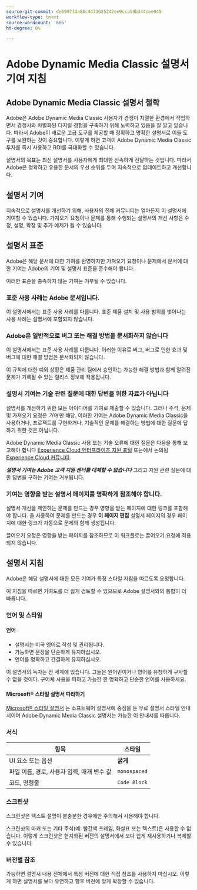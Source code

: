 ```yaml
---
source-git-commit: de6997fda88c4471625242ee9cca59b344cee945
workflow-type: tm+mt
source-wordcount: '666'
ht-degree: 0%

---
```

# Adobe Dynamic Media Classic 설명서 기여 지침

## Adobe Dynamic Media Classic 설명서 철학

Adobe은 Adobe Dynamic Media Classic 사용자가 경쟁이 치열한 환경에서 작업하면서 경쟁사와 차별화된 디지털 경험을 구축하기 위해 노력하고 있음을 잘 알고 있습니다. 따라서 Adobe이 새로운 고급 도구를 제공할 때 정확하고 명확한 설명서로 이들 도구를 보완하는 것이 중요합니다. 이렇게 하면 고객이 Adobe Dynamic Media Classic 투자를 즉시 사용하고 ROI를 극대화할 수 있습니다.

설명서의 목표는 최신 설명서를 사용자에게 최대한 신속하게 전달하는 것입니다. 따라서 Adobe은 정확하고 유용한 문서의 우선 순위를 두며 지속적으로 업데이트하고 개선합니다.

## 설명서 기여

지속적으로 설명서를 개선하기 위해, 사용자의 전체 커뮤니티는 얼마든지 이 설명서에 기여할 수 있습니다. 가져오기 요청이나 문제를 통해 수행되는 설명서의 개선 사항은 수정, 설명, 확장 및 추가 예제가 될 수 있습니다.

## 설명서 표준

Adobe은 해당 문서에 대한 기여를 환영하지만 가져오기 요청이나 문제에서 문서에 대한 기여는 Adobe의 기여 및 설명서 표준을 준수해야 합니다.

이러한 표준을 충족하지 않는 기여는 거부될 수 있습니다.

### 표준 사용 사례는 Adobe 문서입니다.

이 설명서에서는 표준 사용 사례를 다룹니다. 표준 제품 설치 및 사용 범위를 벗어나는 사용 사례는 설명서에 포함되지 않습니다.

### Adobe은 일반적으로 버그 또는 해결 방법을 문서화하지 않습니다

이 설명서에서는 표준 사용 사례를 다룹니다. 이러한 이유로 버그, 버그로 인한 효과 및 버그에 대한 해결 방법은 문서화되지 않습니다.

이 규칙에 대한 예외 상황은 제품 관리 팀에서 승인하는 가능한 해결 방법과 함께 알려진 문제가 기록될 수 있는 릴리스 정보에 적용됩니다.

### 설명서 기여는 기술 관련 질문에 대한 답변을 위한 자료가 아닙니다

설명서를 개선하기 위한 모든 아이디어를 기여로 제출할 수 있습니다. 그러나 주석, 문제 및 가져오기 요청은 *기여* 만 해당. 이러한 기여는 Adobe Dynamic Media Classic을 사용하거나, 프로젝트를 구현하거나, 기술적인 문제를 해결하는 방법에 대한 질문에 답하기 위한 것은 아닙니다.

Adobe Dynamic Media Classic 사용 또는 기술 오류에 대한 질문은 다음을 통해 보고해야 합니다 [Experience Cloud 엔터프라이즈 지원 포털](https://experienceleague.adobe.com/?support-solution=General&amp;support-tab=home#support) 또는에서 논의됨 [Experience Cloud 커뮤니티](https://experienceleaguecommunities.adobe.com/t5/adobe-experience-manager/ct-p/adobe-experience-manager-community).

***설명서 기여는 Adobe 고객 지원 센터를 대체할 수 없습니다*** 그리고 지원 관련 질문에 대한 답변을 구하는 기여는 거부됩니다.

### 기여는 영향을 받는 설명서 페이지를 명확하게 참조해야 합니다.

설명서 개선을 제안하는 문제를 만드는 경우 영향을 받는 페이지에 대한 링크를 포함해야 합니다. 을 사용하여 문제를 만드는 경우 **이 페이지 편집** 설명서 페이지의 경우 페이지에 대한 링크가 자동으로 문제와 함께 생성됩니다.

끌어오기 요청은 영향을 받는 페이지를 참조하므로 이 워크플로는 끌어오기 요청에 적용되지 않습니다.

## 설명서 지침

Adobe은 해당 설명서에 대한 모든 기여가 특정 스타일 지침을 따르도록 요청합니다.

이 지침을 따르면 기여도를 더 쉽게 검토할 수 있으므로 Adobe 설명서와의 통합이 더 빠릅니다.

### 언어 및 스타일

#### 언어

* 설명서는 미국 영어로 작성 및 관리됩니다.
* 가능하면 문장을 단순하게 유지하십시오.
* 언어를 명확하고 간결하게 유지하십시오.

이 설명서의 독자는 전 세계에 있습니다. 그들은 원어민이거나 영어를 유창하게 구사할 수 없을 것이다. 구어체 사용을 피하고 가능한 한 명확하고 단순한 언어를 사용하세요.

#### Microsoft® 스타일 설명서 따라하기

[Microsoft® 스타일 설명서](https://learn.microsoft.com/en-us/style-guide/welcome/) 는 소프트웨어 설명서에 중점을 둔 무료 설명서 스타일 안내서이며 Adobe Dynamic Media Classic 설명서는 가능한 이 안내서를 따릅니다.

### 서식

| 항목 | 스타일 |
|---|---|
| UI 요소 또는 옵션 | **굵게** |
| 파일 이름, 경로, 사용자 입력, 매개 변수 값 | `monospaced` |
| 코드, 명령줄 | ```Code Block``` |

### 스크린샷

스크린샷은 텍스트 설명이 불충분한 경우에만 주의해서 사용해야 합니다.

스크린샷의 마커 또는 기타 주석(예: 빨간색 프레임, 화살표 또는 텍스트)은 사용할 수 없습니다. 이렇게 스크린샷은 현지화된 버전의 설명서에서 보다 쉽게 재사용하거나 복제할 수 있습니다.

### 버전별 참조

가능하면 설명서 내용 전체에서 특정 버전에 대한 직접 참조를 사용하지 마십시오. 이렇게 하면 설명서를 보다 유연하고 향후 버전에 맞게 확장할 수 있습니다.
